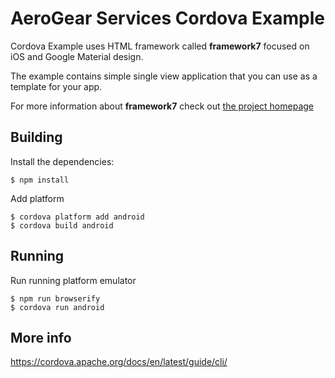 # AeroGear Services Cordova Example

Cordova Example uses HTML framework called **framework7** focused on iOS and Google Material design.

The example contains simple single view application that you can use as a template for your app.

For more information about **framework7** check out [the project homepage](http://framework7.io/)

## Building

Install the dependencies:

```
$ npm install
```

Add platform
```
$ cordova platform add android
$ cordova build android
```

## Running

Run running platform emulator

```
$ npm run browserify
$ cordova run android
```

## More info

https://cordova.apache.org/docs/en/latest/guide/cli/
